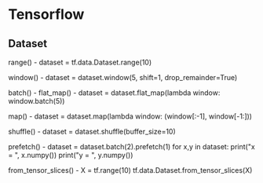 # Tensorflow

## Dataset 

range() - 
dataset = tf.data.Dataset.range(10)

window() - 
dataset = dataset.window(5, shift=1, drop_remainder=True)

batch() - 
flat_map() - 
dataset = dataset.flat_map(lambda window: window.batch(5))

map() - 
dataset = dataset.map(lambda window: (window[:-1], window[-1:]))

shuffle() - 
dataset = dataset.shuffle(buffer_size=10)

prefetch() - 
dataset = dataset.batch(2).prefetch(1)
for x,y in dataset:
  print("x = ", x.numpy())
  print("y = ", y.numpy())


from_tensor_slices() - 
X = tf.range(10)
tf.data.Dataset.from_tensor_slices(X)



  

